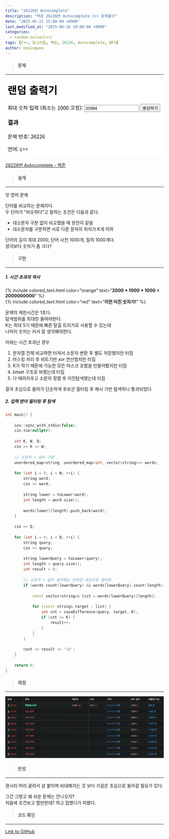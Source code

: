```yaml
---
title: "26226번 Autocomplete"
description: "백준 26226번 Autocomplete C++ 문제풀이"
date: "2025-05-21 15:00:00 +0900"
last_modified_at: "2025-06-16 10:00:00 +0900"
categories: 
  - random-solve/C++/
tags: [C++, 알고리즘, 백준, 26226, Autocomplete, BFS]
author: movingwoo
---
```

> #### 문제  
---  
  
![img01](/assets/images/posts/random-solve/C++/2025-05-21-26226/img01.webp)  
  
[26226번 Autocomplete - 백준](https://www.acmicpc.net/problem/26226)  
   
> #### 설계  
---  
  
앗 영어 문제  
  
단어를 비교하는 문제이다.  
두 단어가 "비슷하다"고 말하는 조건은 다음과 같다.  
- 대소문자 구분 없이 비교했을 때 완전히 같음  
- 대소문자를 구분하면 서로 다른 문자의 위치가 K개 이하  
  
단어의 길이 최대 2000, 단어 사전 1000개, 질의 1000개다.  
생각보다 숫자가 좀 크다?  
  
> #### 구현  
---  
  
##### 1. 시간 초과의 역사  
  
{% include colored_text.html color="orange" text="**2000 * 1000 * 1000 = 2000000000**" %}  
{% include colored_text.html color="red" text="**이런 미친 숫자가!**" %}  
  
문제의 제한시간은 1초다.  
탐색범위를 최대한 줄여야한다.  
K는 최대 5기 때문에 빠른 탈출 트리거로 사용할 수 있는데  
나머지 숫자는 커서 잘 생각해야한다.  
  
아래는 시간 초과난 경우  
1. 문자열 전체 비교하면 터져서 소문자 변환 후 별도 저장했지만 터짐  
2. 마스킹 처리 후 비트기반 xor 연산했지만 터짐  
3. K가 작기 때문에 가능한 모든 마스크 조합을 만들어봤지만 터짐  
4. bitset 구조로 바꿨는데 터짐  
5. 다 때려치우고 소문자 정렬 후 이진탐색했는데 터짐  
  
결국 초심으로 돌아가 단순하게 후보군 필터링 후 해시 기반 탐색하니 통과되었다.  
  
##### 2. 입력 받아 필터링 후 탐색  

```cpp
int main() {

    ios::sync_with_stdio(false);
    cin.tie(nullptr);

    int K, W, Q;
    cin >> K >> W;

    // 소문자 + 길이 기준
    unordered_map<string, unordered_map<int, vector<string>>> words;

    for (int i = 0; i < W; ++i) {
        string word;
        cin >> word;

        string lower = toLower(word);
        int length = word.size();

        words[lower][length].push_back(word);
    }

    cin >> Q;

    for (int i = 0; i < Q; ++i) {
        string query;
        cin >> query;

        string lowerQuery = toLower(query);
        int length = query.size();
        int result = 0;

        // 소문자 + 길이 일치하는 단어만 대상으로 필터링
        if (words.count(lowerQuery) && words[lowerQuery].count(length)) {

            const vector<string>& list = words[lowerQuery][length];

            for (const string& target : list) {
                int cnt = caseDifference(query, target, K);
                if (cnt <= K) {
                    result++;
                }
            }
        }

        cout << result << '\n';
    }

    return 0;
}
```
  
> #### 채점  
---  
  
![img02](/assets/images/posts/random-solve/C++/2025-05-21-26226/img02.webp)  
  
> #### 반성  
---  
  
괜시리 머리 굴려서 살 붙이며 비대해지는 것 보다 가끔은 초심으로 돌아갈 필요가 있다.  
  
그건 그렇고 왜 쉬운 문제는 안나오지?  
처음에 조건보고 할만한데? 하고 덤볐다가 피봤다.  
  
> #### 코드 확인   
---  

[Link to GitHub](https://raw.githubusercontent.com/movingwoo/movingwoo-snippets/refs/heads/main/random-solve/C%2B%2B/2025-05-21-26226.cpp)

